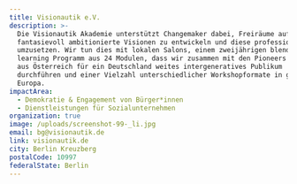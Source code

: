 ```yaml
---
title: Visionautik e.V.
description: >-
  Die Visionautik Akademie unterstützt Changemaker dabei, Freiräume aufzuspüren,
  fantasievoll ambitionierte Visionen zu entwickeln und diese professionell
  umzusetzen. Wir tun dies mit lokalen Salons, einem zweijährigen blended
  learning Programm aus 24 Modulen, dass wir zusammen mit den Pioneers of Change
  aus Österreich für ein Deutschland weites intergeneratives Publikum
  durchführen und einer Vielzahl unterschiedlicher Workshopformate in ganz
  Europa.
impactArea:
  - Demokratie & Engagement von Bürger*innen
  - Dienstleistungen für Sozialunternehmen
organization: true
image: /uploads/screenshot-99-_li.jpg
email: bg@visionautik.de
link: visionautik.de
city: Berlin Kreuzberg
postalCode: 10997
federalState: Berlin
---
```


